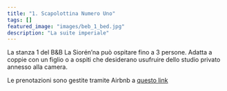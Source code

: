 ```yaml
---
title: "1. Scapolottina Numero Uno"
tags: []
featured_image: "images/beb_1_bed.jpg"
description: "La suite imperiale"
---
```


La stanza 1 del B&B La Siorén’na può ospitare fino a 3 persone. Adatta a coppie
con un figlio o a ospiti che desiderano usufruire dello studio privato annesso
alla camera.

Le prenotazioni sono gestite tramite Airbnb a [questo link](https://www.airbnb.it/rooms/794878407470916655)

<!--
## La Camera

![img](/images/beb_1_room.jpg)
![img](/images/beb_1_hallway.jpg)

## Il Bagno

![img](/images/beb_1_bathroom.jpg)
![img](/images/beb_1_bathroom_tub.jpg)

## Lo studio

![img](/images/beb_1_study_table.jpg)
![img](/images/beb_1_study_couch.jpg)
-->
